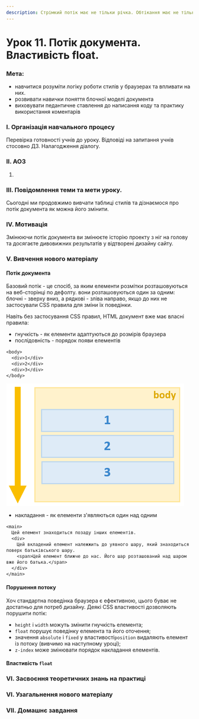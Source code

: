 ```yaml
---
description: Стрімкий потік має не тільки річка. Обтікання має не тільки автомобіль.
---
```


# Урок 11. Потік документа. Властивість float.

### Мета:

* навчитися розуміти логіку роботи стилів у браузерах та впливати на них.
* розвивати навички поняття блочної моделі документа
* виховувати педантичне ставлення до написання коду та практику використання коментарів

### І. Організація навчального процесу

Перевірка готовності учнів до уроку. Відповіді на запитання учнів стосовно ДЗ. Налагодження діалогу.

### ІІ. АОЗ

1. 
### ІІІ. Повідомлення теми та мети уроку.

Сьогодні ми продовжимо вивчати таблиці стилів та дізнаємося про потік документа як можна його змінити.

### IV. Мотивація

Змінюючи потік документа ви змінюєте історію проекту з ніг на голову та досягаєте дивовижних результатів у відтворені дизайну сайту.

### V. Вивчення нового матеріалу

#### Потік документа

Базовий потік - це спосіб, за яким елементи розмітки розташовуються на веб-сторінці по дефолту. вони розташовуються один за одним: блочні - зверху вниз, а рядкові - зліва направо, якщо до них не застосували CSS правила для зміни їх поведінки.

Навіть без застосування CSS правил, HTML документ вже має власні правила:

* гнучкість - як елементи адаптуються до розмірів браузера
* послідовність - порядок появи елементів

```text
<body>
  <div>1</div>
  <div>2</div>
  <div>3</div>
</body>
```

![&#x41F;&#x43E;&#x441;&#x43B;&#x456;&#x434;&#x43E;&#x432;&#x43D;&#x456;&#x441;&#x442;&#x44C; &#x435;&#x43B;&#x435;&#x43C;&#x435;&#x43D;&#x442;&#x456;&#x432;](.gitbook/assets/order.png)

* накладання - як елементи з'являються один над одним

```text
<main>
  Цей елемент знаходиться позаду інших елементів.
  <div>
    Цей вкладений елемент належжить до уявного шару, який знаходиться поверх батьківського шару.
    <span>Цей елемент ближче до нас. Його шар розташований над шаром вже його батька.</span>
  </div>
</main>
```

#### Порушення потоку

Хоч стандартна поведінка браузера є ефективною, цього буває не достатньо для потреб дизайну. Деякі CSS властивості дозволяють порушити потік:

* `height` і `width` можуть змінити гнучкість елемента;
* `float` порушує поведінку елемента та його оточення;
* значення `absolute` і `fixed` у властивості`position` видаляють елемент із потоку \(вивчимо на наступному уроці\);
* `z-index` може змінювати порядок накладання елементів.

#### Властивість `float`



### VI. Засвоєння теоретичних знань на практиці

### VI. Узагальнення нового матеріалу

### VII. Домашнє завдання

